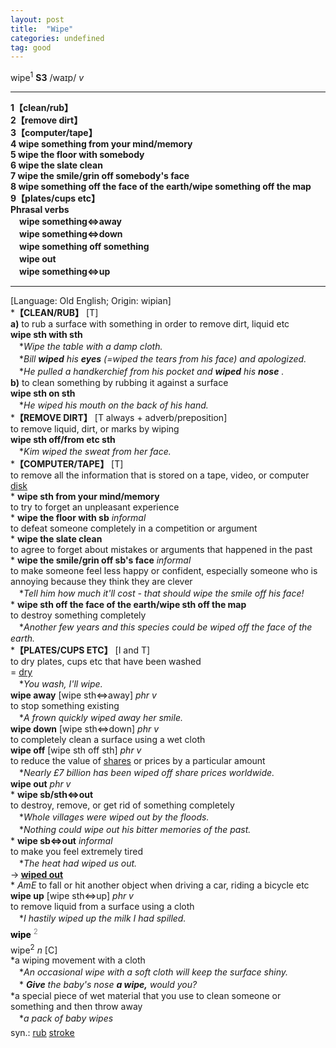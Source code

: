 ```yaml
---
layout: post
title:  "Wipe"
categories: undefined
tag: good
---
```

<DIV style="MARGIN: 0px 0px 5px">wipe<SUP>1</SUP> <B>S3</B> /waɪp/ <I>v</I> 
<HR>
<B>1【clean/rub】</B><BR><B>2【remove dirt】</B><BR><B>3【computer/tape】</B><BR><B>4 wipe something from your mind/memory</B><BR><B>5 wipe the floor with somebody</B><BR><B>6 wipe the slate clean</B><BR><B>7 wipe the smile/grin off somebody's face</B><BR><B>8 wipe something off the face of the earth/wipe something off the map</B><BR><B>9【plates/cups etc】</B><BR><B>Phrasal verbs</B><BR>　<B>wipe something⇔away</B><BR>　<B>wipe something⇔down</B><BR>　<B>wipe something off something</B><BR>　<B>wipe out</B><BR>　<B>wipe something⇔up</B>
<HR>
[Language: Old English; Origin: wipian]<BR>*<B>【CLEAN/RUB】</B> [T]<BR><B>a)</B> to rub a surface with something in order to remove dirt, liquid etc<BR><B>wipe sth with sth</B><BR>　*<I>Wipe the table with a damp cloth.</I><BR>　*<I>Bill <B>wiped</B> his <B>eyes</B> (=wiped the tears from his face) and apologized.</I><BR>　*<I>He pulled a handkerchief from his pocket and <B>wiped</B> his <B>nose</B> .</I><BR><B>b)</B> to clean something by rubbing it against a surface<BR><B>wipe sth on sth</B><BR>　*<I>He wiped his mouth on the back of his hand.</I><BR>*<B>【REMOVE DIRT】</B> [T always + adverb/preposition]<BR>to remove liquid, dirt, or marks by wiping<BR><B>wipe sth off/from etc sth</B><BR>　*<I>Kim wiped the sweat from her face.</I><BR>*<B>【COMPUTER/TAPE】</B> [T]<BR>to remove all the information that is stored on a tape, video, or computer <A href="{{ site.baseurl }}/disk"><U>disk</U></A><BR>* <B>wipe sth from your mind/memory</B><BR>to try to forget an unpleasant experience<BR>* <B>wipe the floor with sb</B> <I>informal</I> <BR>to defeat someone completely in a competition or argument<BR>* <B>wipe the slate clean</B><BR>to agree to forget about mistakes or arguments that happened in the past<BR>* <B>wipe the smile/grin off sb's face</B> <I>informal</I> <BR>to make someone feel less happy or confident, especially someone who is annoying because they think they are clever<BR>　*<I>Tell him how much it'll cost - that should wipe the smile off his face!</I><BR>* <B>wipe sth off the face of the earth/wipe sth off the map</B><BR>to destroy something completely<BR>　*<I>Another few years and this species could be wiped off the face of the earth.</I><BR>*<B>【PLATES/CUPS ETC】</B> [I and T]<BR>to dry plates, cups etc that have been washed<BR>= <A href="{{ site.baseurl }}/dry"><U>dry</U></A><BR>　*<I>You wash, I'll wipe.</I><BR><B>wipe away</B> [wipe sth⇔away] <I>phr v</I><BR>to stop something existing<BR>　*<I>A frown quickly wiped away her smile.</I><BR><B>wipe down</B> [wipe sth⇔down] <I>phr v</I><BR>to completely clean a surface using a wet cloth<BR><B>wipe off</B> [wipe sth off sth] <I>phr v</I><BR>to reduce the value of <A href="{{ site.baseurl }}/share"><U>shares</U></A> or prices by a particular amount<BR>　*<I>Nearly £7 billion has been wiped off share prices worldwide.</I><BR><B>wipe out</B> <I>phr v</I><BR>* <B>wipe sb/sth⇔out</B><BR>to destroy, remove, or get rid of something completely<BR>　*<I>Whole villages were wiped out by the floods.</I><BR>　*<I>Nothing could wipe out his bitter memories of the past.</I><BR>* <B>wipe sb⇔out</B> <I>informal</I> <BR>to make you feel extremely tired<BR>　*<I>The heat had wiped us out.</I><BR>→<B> <A href="{{ site.baseurl }}/wiped%20out"><U>wiped out</U></A></B><BR>* <I>AmE</I> to fall or hit another object when driving a car, riding a bicycle etc<BR><B>wipe up</B> [wipe sth⇔up] <I>phr v</I><BR>to remove liquid from a surface using a cloth<BR>　*<I>I hastily wiped up the milk I had spilled.</I></DIV>
<DIV style="COLOR: #808080; MARGIN: 0px 0px 5px; LINE-HEIGHT: normal"><SPAN style="FONT-SIZE: 10.5pt; COLOR: #000000; LINE-HEIGHT: normal"><B>wipe</B></SPAN> <SUP style="FONT-SIZE: 83%; LINE-HEIGHT: normal">2</SUP> </DIV>
<DIV style="MARGIN: 0px 0px 5px">wipe<SUP>2</SUP> <I>n</I> [C] <BR>*a wiping movement with a cloth<BR>　*<I>An occasional wipe with a soft cloth will keep the surface shiny.</I><BR>　*<I> <B>Give</B> the baby's nose <B>a wipe,</B> would you?</I><BR>*a special piece of wet material that you use to clean someone or something and then throw away<BR>　*<I>a pack of baby wipes</I></DIV>
<DIV style="MARGIN: 0px 0px 5px">
<DIV style="MARGIN: 4px 0px">syn.: <A href="{{ site.baseurl }}/rub"><U>rub</U></A> <A href="{{ site.baseurl }}/stroke"><U>stroke</U></A></DIV></DIV>
